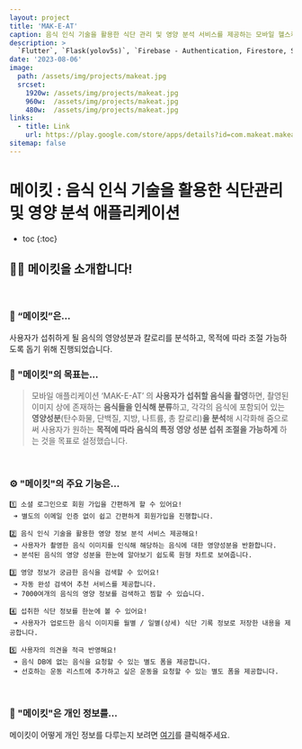 ```yaml
---
layout: project
title: 'MAK-E-AT'
caption: 음식 인식 기술을 활용한 식단 관리 및 영양 분석 서비스를 제공하는 모바일 헬스케어 애플리케이션입니다.
description: >
  `Flutter`, `Flask(yolov5s)`, `Firebase - Authentication, Firestore, Storage, Cloud Functions`
date: '2023-08-06'
image: 
  path: /assets/img/projects/makeat.jpg
  srcset: 
    1920w: /assets/img/projects/makeat.jpg
    960w:  /assets/img/projects/makeat.jpg
    480w:  /assets/img/projects/makeat.jpg
links:
  - title: Link
    url: https://play.google.com/store/apps/details?id=com.makeat.makeat
sitemap: false
---
```


# 메이킷 : 음식 인식 기술을 활용한 식단관리 및 영양 분석 애플리케이션

* toc
{:toc}

## 👋🏻  메이킷을 소개합니다!
<br>

### 🍴  “메이킷”은... 

사용자가 섭취하게 될 음식의 영양성분과 칼로리를 분석하고, 목적에 따라 조절 가능하도록 돕기 위해 진행되었습니다.
<br>
  
### 🔎  "메이킷"의 목표는...
> 모바일 애플리케이션 ‘MAK-E-AT’ 의 **사용자가 섭취할 음식을 촬영**하면, 촬영된 이미지 상에 존재하는 **음식들을 인식해 분류**하고, 각각의 음식에 포함되어 있는 **영양성분**(탄수화물, 단백질, 지방, 나트륨, 총 칼로리)**을 분석**해 시각화해 줌으로써 사용자가 원하는 **목적에 따라 음식의 특정 영양 성분 섭취 조절을 가능하게** 하는 것을 목표로 설정했습니다.
<br>

### ⚙️  "메이킷"의 주요 기능은...
  
``` 
1️⃣ 소셜 로그인으로 회원 가입을 간편하게 할 수 있어요!
 ➜ 별도의 이메일 인증 없이 쉽고 간편하게 회원가입을 진행합니다.
    
2️⃣ 음식 인식 기술을 활용한 영양 정보 분석 서비스 제공해요!
 ➜ 사용자가 촬영한 음식 이미지를 인식해 해당하는 음식에 대한 영양성분을 반환합니다.
 ➜ 분석된 음식의 영양 성분을 한눈에 알아보기 쉽도록 원형 차트로 보여줍니다.
    
3️⃣ 영양 정보가 궁금한 음식을 검색할 수 있어요!
 ➜ 자동 완성 검색어 추천 서비스를 제공합니다.
 ➜ 7000여개의 음식의 영양 정보를 검색하고 찜할 수 있습니다.
    
4️⃣ 섭취한 식단 정보를 한눈에 볼 수 있어요!
 ➜ 사용자가 업로드한 음식 이미지를 월별 / 일별(상세) 식단 기록 정보로 저장한 내용을 제공합니다.
 
5️⃣ 사용자의 의견을 적극 반영해요!
 ➜ 음식 DB에 없는 음식을 요청할 수 있는 별도 폼을 제공합니다.
 ➜ 선호하는 운동 리스트에 추가하고 싶은 운동을 요청할 수 있는 별도 폼을 제공합니다.
```
<br>

### 🔐  "메이킷"은 개인 정보를...

메이킷이 어떻게 개인 정보를 다루는지 보려면 [여기](https://firebasestorage.googleapis.com/v0/b/mak-e-at.appspot.com/o/%E1%84%80%E1%85%A2%E1%84%8B%E1%85%B5%E1%86%AB%E1%84%8C%E1%85%A5%E1%86%BC%E1%84%87%E1%85%A9%E1%84%8E%E1%85%A5%E1%84%85%E1%85%B5%E1%84%87%E1%85%A1%E1%86%BC%E1%84%8E%E1%85%B5%E1%86%B7.pdf?alt=media&token=c2c397b9-5cb4-4288-867e-c3c2e6e62202)를 클릭해주세요.
